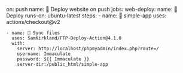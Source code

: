 on: push
name: 🚀 Deploy website on push
jobs:
  web-deploy:
    name: 🎉 Deploy
    runs-on: ubuntu-latest
    steps:
    - name: 🚚 simple-app
      uses: actions/checkout@v2
    
    - name: 📂 Sync files
      uses: SamKirkland/FTP-Deploy-Action@4.1.0
      with:
        server: http://localhost/phpmyadmin/index.php?route=/
        username: Immaculate
        password: ${{ Immaculate }}
        server-dir:/public_html/simple-app
